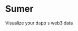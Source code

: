 <!-- This README file is going to be the one displayed on the Grafana.com website for your plugin -->

# Sumer

Visualize your dapp s web3 data
